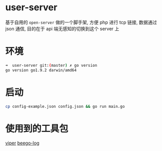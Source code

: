 # user-server

基于自用的 `open-server` 做的一个脚手架, 方便 php 进行 tcp 链接, 数据通过 json 通信, 目的在于 api 端无感知的切换到这个 server 上

# 环境
```bash
➜  user-server git:(master) ✗ go version
go version go1.9.2 darwin/amd64
```

# 启动
```bash
cp config-example.json config.json && go run main.go
```

# 使用到的工具包
[viper](https://github.com/spf13/viper)
[beego-log](https://github.com/astaxie/beego/logs)
